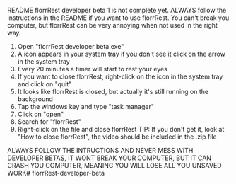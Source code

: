 README
florrRest developer beta 1 is not complete yet. ALWAYS follow the instructions in the README if you want to use florrRest. You can't break you computer, but florrRest can be very annoying when not used in the right way. 

1. Open "florrRest developer beta.exe"
2. A icon appears in your system tray if you don't see it click on the arrow in the system tray
3. Every 20 minutes a timer will start to rest your eyes
4. If you want to close florrRest, right-click on the icon in the system tray and click on "quit"
5. It looks like florrRest is closed, but actually it's still running on the background
6. Tap the windows key and type "task manager"
7. Click on "open"
8. Search for "florrRest"
9. Right-click on the file and close florrRest
TIP: If you don't get it, look at "How to close florrRest", the video should be included in the .zip file

ALWAYS FOLLOW THE INTRUCTIONS AND NEVER MESS WITH DEVELOPER  BETAS, IT WONT BREAK YOUR COMPUTER, BUT IT CAN CRASH YOU COMPUTER, MEANING YOU WILL LOSE ALL YOU UNSAVED WORK# florrRest-developer-beta
